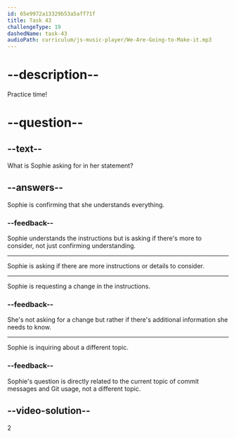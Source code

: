 ```yaml
---
id: 65e9972a13329b53a5aff71f
title: Task 43
challengeType: 19
dashedName: task-43
audioPath: curriculum/js-music-player/We-Are-Going-to-Make-it.mp3
---
```


<!--
AUDIO REFERENCE:
Sophie: That sounds straightforward. Anything else I should keep in mind?
-->

# --description--

Practice time!

# --question--

## --text--

What is Sophie asking for in her statement?

## --answers--

Sophie is confirming that she understands everything.

### --feedback--

Sophie understands the instructions but is asking if there's more to consider, not just confirming understanding.

---

Sophie is asking if there are more instructions or details to consider.

---

Sophie is requesting a change in the instructions.

### --feedback--

She's not asking for a change but rather if there's additional information she needs to know.

---

Sophie is inquiring about a different topic.

### --feedback--

Sophie's question is directly related to the current topic of commit messages and Git usage, not a different topic.

## --video-solution--

2
